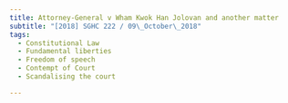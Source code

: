 ```yaml
---
title: Attorney-General v Wham Kwok Han Jolovan and another matter 
subtitle: "[2018] SGHC 222 / 09\_October\_2018"
tags:
  - Constitutional Law
  - Fundamental liberties
  - Freedom of speech
  - Contempt of Court
  - Scandalising the court

---
```


